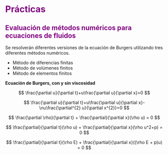 <h1 style="color: purple;">Prácticas</h1>

<h2 style="color: purple;">Evaluación de métodos numéricos para ecuaciones de fluidos</h2>

<p>Se resolverán diferentes versiones de la ecuación de Burgers utilizando tres diferentes métodos numéricos.</p>

<ul>
  <li>Método de diferencias finitas</li>
  <li>Método de volúmenes finitos</li>
  <li>Método de elementos finitos</li>
</ul>

<p><strong>Ecuación de Burgers, con y sin viscosidad</strong></p>

$$
\frac{\partial u}{\partial t}+u\frac{\partial u}{\partial x}=0
$$

$$
\frac{\partial u}{\partial t}+u\frac{\partial u}{\partial x}-\nu\frac{\partial^{2} u}{\partial x^{2}}=0
$$

$$
\frac{\partial \rho}{\partial t} + \frac{\partial}{\partial x}(\rho u) = 0
$$

$$
\frac{\partial}{\partial t}(\rho u) + \frac{\partial}{\partial x}(\rho u^2+p) = 0
$$

$$
\frac{\partial}{\partial t}(\rho E) + \frac{\partial}{\partial x}((\rho E + p)u) = 0
$$
